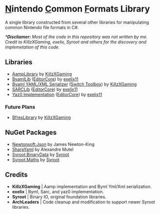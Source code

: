 # <ins>N</ins>intendo <ins>C</ins>ommon <ins>F</ins>ormats Library

A single library constructed from several other libraries for manipulating common Nintendo file formats in C#.

_***Discliamer:** Most of the code in this repository was not written by me._<br>
_Credit to KillzXGaming, exelix, Syroot and others for the discovery and implemetation of this code._

## Libraries

- [AampLibrary](https://github.com/KillzXGaming/AampLibrary) by [KillzXGaming](https://github.com/KillzXGaming)
- [ByamlLib](https://github.com/exelix11/EditorCore/tree/master/FileFormatPlugins/ByamlLib) ([EditorCore](https://github.com/exelix11/EditorCore)) by [exelix11](https://github.com/exelix11)
- [Byaml YAML/XML Serializer](https://github.com/KillzXGaming/Switch-Toolbox/blob/master/File_Format_Library/FileFormats/Byaml) ([Switch Toolbox](https://github.com/KillzXGaming/Switch-Toolbox)) by [KillzXGaming](https://github.com/KillzXGaming)
- [SARCLib](https://github.com/exelix11/EditorCore/tree/master/FileFormatPlugins/SARCLib) ([EditorCore](https://github.com/exelix11/EditorCore)) by [exelix11](https://github.com/exelix11)
- [Yaz0 Implementation](https://github.com/exelix11/EditorCore/blob/master/FileFormatPlugins/SARCLib/Sarc/Yaz0Compression.cs) ([EditorCore](https://github.com/exelix11/EditorCore)) by [exelix11](https://github.com/exelix11)

### Future Plans

- [BfresLibrary](https://github.com/KillzXGaming/BfresLibrary) by [KillzXGaming](https://github.com/KillzXGaming)

## NuGet Packages

- [Newtonsoft.Json](https://www.newtonsoft.com/json) by James Newton-King
- [SharpYaml](https://github.com/xoofx/SharpYaml) by Alexandre Mutel
- [Syroot.BinaryData](https://gitlab.com/Syroot/BinaryData) by [Syroot](https://gitlab.com/Syroot)
- [Syroot.Maths](https://gitlab.com/Syroot/Maths) by [Syroot](https://gitlab.com/Syroot)

## Credits

- **KillzXGaming** | Aamp implementation and Byml Yml/Xml serialization.
- **exelix** | Byml, Sarc, and yaz0 implementation.
- **Syroot** | Binary IO, original foundation libraries.
- **ArchLeaders** | Code cleanup and modification to support newer Syroot libraries.
